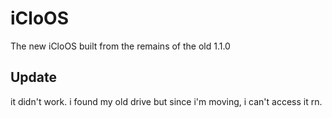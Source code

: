 # iCloOS
The new iCloOS built from the remains of the old 1.1.0
## Update
it didn't work. i found my old drive but since i'm moving, i can't access it rn.

